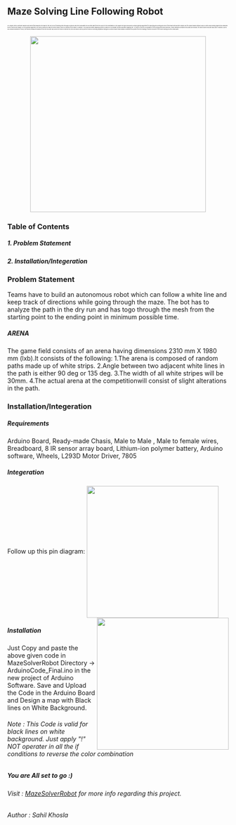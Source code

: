 <h2>Maze Solving Line Following Robot</h2>
<p style="font-size:2pt">An Arduino micro controller based robot which first analyzes the maze in the dry run by following lines through IR sensors and then calculates the shortest path from the source to the destination.In this paper we have discussed a unique general algorithm for exploring and solving any kind of line maze with another simple one for simple mazes without loops or with loops having highest two branches none of which are inward. For the general algorithm, we need a method to map the whole maze, which is required if the maze is complex. The proposed maze mapping system is based on coordinate system and after mapping the 
. In order to find the coordinates of the turning points and junctions, linear distances between the points are needed, for which wheel encoder was used. However, due to non-linear movement of robot, the directly measured distance from the encoder has some error and to remove this error an idea is built up which ended by deriving equations that give us almost exact linear distance between two points from the reading of wheel encoder of the robot moving in a non-linear path</p>
<p align="center">
  <img src="http://www.sahilkhosla.co.in/images/blog/timeline/3.jpg"  width="400"/>
</p>
<h3>Table of Contents</h3>
<h5>1. Problem Statement</h5>
<h5>2. Installation/Integeration</h5>
<h3>Problem Statement</h3>
Teams have to build an autonomous robot which can follow a white line and keep track of directions while going through the maze. The bot has to analyze the path in the dry run and has togo through the mesh from the starting point to the ending point in minimum possible time.
<h5>ARENA</h5>
<p>The game field consists of an arena having dimensions 2310 mm X 1980 mm (lxb).It consists of the following:
1.The arena is composed of random paths made up of white strips.
2.Angle between two adjacent white lines in the path is either 90 deg or 135 deg.
3.The width of all white stripes will be 30mm.
4.The actual arena at the competitionwill consist of slight alterations in the path.
<h3> Installation/Integeration</h3>
<h5> Requirements </h5>
<p> Arduino Board, Ready-made Chasis, Male to Male , Male to female wires, Breadboard, 8 IR sensor array board, Lithium-ion polymer battery, Arduino software, Wheels, L293D Motor Driver, 7805</p>
<h5>Integeration</h5>
<p>
  Follow up this pin diagram:
  <img src = "http://www.sahilkhosla.co.in/mazesolvergit/pindiagram.jpg" align="center" width="300">
      <img src = "http://www.sahilkhosla.co.in/mazesolvergit/upviewbot.jpg" align="right" width="300">
</p>
<h5>Installation</h5>
<p>Just Copy and paste the above given code in MazeSolverRobot Directory -> ArduinoCode_Final.ino in the new project of Arduino Software. Save and Upload the Code in the Arduino Board and Design a map with Black lines on White Background.
<h6> Note : This Code is valid for black lines on white background. Just apply "!" NOT operater in all the if conditions to reverse the color combination</h6></p>
<h5>You are All set to go :)</h5>
<h6>Visit : <a href="http://www.sahilkhosla.co.in/mazesolver">MazeSolverRobot</a> for more info regarding this project.
<h6>Author : Sahil Khosla<h6>
